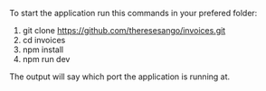 To start the application run this commands in your prefered folder:

1. git clone https://github.com/theresesango/invoices.git
2. cd invoices
3. npm install
4. npm run dev

The output will say which port the application is running at.
